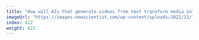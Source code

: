 ```yaml
---
title: "How will AIs that generate videos from text transform media online?"
imageUrl: "https://images.newscientist.com/wp-content/uploads/2022/11/15121652/SEI_133201072.jpg?width=600"
index: 422
weight: 422
---
```

